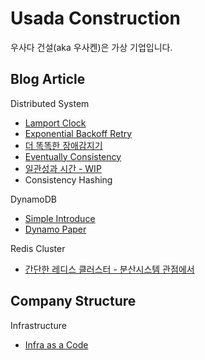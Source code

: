 # Usada Construction
우사다 건설(aka 우사켄)은 가상 기업입니다.

## Blog Article
Distributed System
- [Lamport Clock](./docs/distributedsystem/lamport-clock.md)
- [Exponential Backoff Retry](./docs/distributedsystem/exponential-backoff-retry.md)
- [더 똑똑한 장애감지기](./docs/distributedsystem/phi-accrual-failure-detector.md)
- [Eventually Consistency](./docs/distributedsystem/eventually-consistency.md)
- [일관성과 시간 - WIP](./docs/distributedsystem/consistency-and-time.md)
- Consistency Hashing

DynamoDB
- [Simple Introduce](./docs/dynamodb/README.md)
- [Dynamo Paper](./docs/dynamodb/INTERNAL.md)

Redis Cluster
- [간단한 레디스 클러스터 - 분산시스템 관점에서](./docs/distributedsystem/simple-redis-cluster.md)

## Company Structure
Infrastructure
- [Infra as a Code](./company-infra/README.md)


